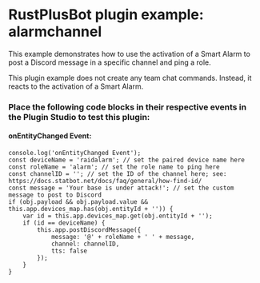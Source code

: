 # **RustPlusBot** plugin example: alarmchannel

This example demonstrates how to use the activation of a Smart Alarm to post a Discord message in a specific channel and ping a role.

This plugin example does not create any team chat commands. Instead, it reacts to the activation of a Smart Alarm.

### Place the following code blocks in their respective events in the Plugin Studio to test this plugin:

#### onEntityChanged Event:

```
console.log('onEntityChanged Event');
const deviceName = 'raidalarm'; // set the paired device name here
const roleName = 'alarm'; // set the role name to ping here
const channelID = ''; // set the ID of the channel here; see: https://docs.statbot.net/docs/faq/general/how-find-id/
const message = 'Your base is under attack!'; // set the custom message to post to Discord
if (obj.payload && obj.payload.value && this.app.devices_map.has(obj.entityId + '')) {
    var id = this.app.devices_map.get(obj.entityId + '');
    if (id == deviceName) {
        this.app.postDiscordMessage({
            message: '@' + roleName + ' ' + message,
            channel: channelID,
            tts: false
        });
    }
}
```
